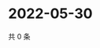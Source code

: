 # 2022-05-30

共 0 条

<!-- BEGIN WEIBO -->
<!-- 最后更新时间 Mon May 30 2022 21:38:04 GMT+0800 (China Standard Time) -->

<!-- END WEIBO -->
